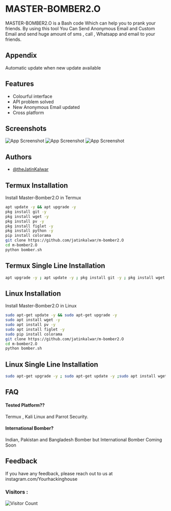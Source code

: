 
# MASTER-BOMBER2.O

MASTER-BOMBER2.O is a Bash code Which can help you to prank your friends. By using this tool You Can Send Anonymous Email and Custom Email and send huge amount of sms , call , Whatsapp and email to your friends.


## Appendix

Automatic update when new update available

## Features

- Colourful interface
- API problem solved
- New Anonymous Email updated
- Cross platform

## Screenshots

![App Screenshot](https://github.com/jatinkalwar/m-bomber2.O/blob/main/Additional/Screenshot_2023-03-07-19-57-50-53_84d3000e3f4017145260f7618db1d683.jpg) ![App Screenshot](https://github.com/jatinkalwar/m-bomber2.O/blob/main/Additional/Screenshot_2023-03-07-19-57-58-87_84d3000e3f4017145260f7618db1d683.jpg) ![App Screenshot](https://github.com/jatinkalwar/m-bomber2.O/blob/main/Additional/Screenshot_2023-04-28-10-39-22-21_84d3000e3f4017145260f7618db1d683.jpg)
## Authors

- [@theJatinKalwar](https://www.github.com/jatinkalwar)


##  Termux Installation

Install Master-Bomber2.O in Termux

```bash
apt update -y && apt upgrade -y
pkg install git -y 
pkg install wget -y
pkg install pv -y
pkg install figlet -y
pkg install python -y
pip install colorama
git clone https://github.com/jatinkalwar/m-bomber2.O
cd m-bomber2.O
python bomber.sh
```
##  Termux Single Line Installation

```bash
apt upgrade -y ; apt update -y ; pkg install git -y ; pkg install wget -y ; pkg install pv -y ; pkg install python ; pip install colorama ; pkg install figlet -y ; git clone https://GitHub.com/jatinkalwar/m-bomber2.O ; cd m-bomber2.O ; python bomber.sh
```

##  Linux Installation

Install Master-Bomber2.O in Linux

```bash
sudo apt-get update -y && sudo apt-get upgrade -y
sudo apt install wget -y
sudo apt install pv -y
sudo apt install figlet -y
sudo pip install colorama
git clone https://github.com/jatinkalwar/m-bomber2.O
cd m-bomber2.O
python bomber.sh
```

##  Linux Single Line Installation

```bash
sudo apt-get upgrade -y ; sudo apt-get update -y ;sudo apt install wget -y ; sudo apt install pv -y ; sudo pip install colorama ; sudo apt install figlet -y ; git clone https://GitHub.com/jatinkalwar/m-bomber2.O ; cd ; ls ; cd m-bomber2.O ; python bomber.sh
```
    
## FAQ

#### Tested Platform??

Termux , Kali Linux and Parrot Security.

#### International Bomber?

Indian, Pakistan and Bangladesh Bomber but International Bomber Coming Soon


## Feedback

If you have any feedback, please reach out to us at instagram.com/Yourhackinghouse

### Visitors :

![Visitor Count](https://profile-counter.glitch.me/jatinkalwar/count.svg)
